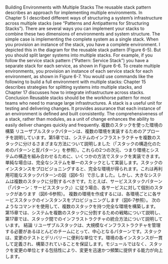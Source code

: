 Building Environments with Multiple Stacks The reusable stack pattern describes an approach for implementing multiple environments. In Chapter 5 I described different ways of structuring a system’s infrastructure across multiple stacks (see “Patterns and Antipatterns for Structuring Stacks”). There are several ways you can implement your stacks to combine these two dimensions of environments and system structure. The simple case is implementing the complete system as a single stack. When you provision an instance of the stack, you have a complete environment. I depicted this in the diagram for the reusable stack pattern (Figure 6-5). But you should split larger systems into multiple stacks. For example, if you follow the service stack pattern (“Pattern: Service Stack”) you have a separate stack for each service, as shown in Figure 6-6.
To create multiple environments, you provision an instance of each service stack for each environment, as shown in Figure 6-7.
You would use commands like the following to build a full environment with multiple stacks:
Chapter 15 describes strategies for splitting systems into multiple stacks, and Chapter 17 discusses how to integrate infrastructure across stacks.
Conclusion Reusable stacks should be the workhorse pattern for most teams who need to manage large infrastructures. A stack is a useful unit for testing and delivering changes. It provides assurance that each instance of an environment is defined and built consistently. The comprehensiveness of a stack, rather than modules, as a unit of change enhances the ability to easily deliver changes quickly and frequently.
複数のスタックを使った環境の構築 リユーザブルスタックパターンは、複数の環境を実装するためのアプローチを説明しています。第5章では、システムのインフラストラクチャを複数のスタックに分けるさまざまな方法について説明しました（「スタックの構造化のためのパターンと反パターン」を参照）。これらの2つの次元、つまり環境とシステムの構造を組み合わせるために、いくつかの方法でスタックを実装できます。単純な場合は、完全なシステムを単一のスタックとして実装します。スタックのインスタンスをプロビジョニングすると、完全な環境が得られます。これは再利用可能なスタックパターンの図（図6-5）で示しました。しかし、大きなシステムは複数のスタックに分割するべきです。たとえば、サービススタックパターン（「パターン：サービススタック」）に従う場合、各サービスに対して個別のスタックがあります（図6-6参照）。
複数の環境を作成するには、各環境ごとに各サービススタックのインスタンスをプロビジョニングします（図6-7参照）。
次のようなコマンドを使用して、複数のスタックを持つ完全な環境を構築します。
第15章では、システムを複数のスタックに分割するための戦略について説明し、第17章では、スタック間でのインフラストラクチャの統合方法について説明しています。
結論 リユーザブルスタックは、大規模なインフラストラクチャを管理する必要があるほとんどのチームにとって、中心となるパターンです。スタックは、変更のテストとデリバリーに便利な単位です。環境の各インスタンスが一貫して定義され、構築されていることを保証します。モジュールではなく、スタックを変更の単位とする包括性により、変更を迅速かつ頻繁に提供する能力が向上します。